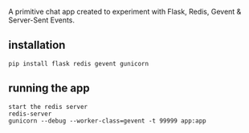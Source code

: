 A primitive chat app created to experiment with Flask, Redis, Gevent & Server-Sent Events.

## installation
    pip install flask redis gevent gunicorn

## running the app
    start the redis server
    redis-server
    gunicorn --debug --worker-class=gevent -t 99999 app:app
